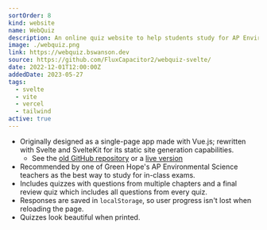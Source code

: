 ```yaml
---
sortOrder: 8
kind: website
name: WebQuiz
description: An online quiz website to help students study for AP Environmental Science exams.
image: ./webquiz.png
link: https://webquiz.bswanson.dev
source: https://github.com/FluxCapacitor2/webquiz-svelte/
date: 2022-12-01T12:00:00Z
addedDate: 2023-05-27
tags:
  - svelte
  - vite
  - vercel
  - tailwind
active: true
---
```


- Originally designed as a single-page app made with Vue.js; rewritten with Svelte and SvelteKit for its static site generation capabilities.
  - See the [old GitHub repository](https://github.com/FluxCapacitor2/WebQuiz-Vue) or a [live version](https://webquiz-vue.bswanson.dev)
- Recommended by one of Green Hope's AP Environmental Science teachers as the best way to study for in-class exams.
- Includes quizzes with questions from multiple chapters and a final review quiz which includes all questions from every quiz.
- Responses are saved in `localStorage`, so user progress isn't lost when reloading the page.
- Quizzes look beautiful when printed.

